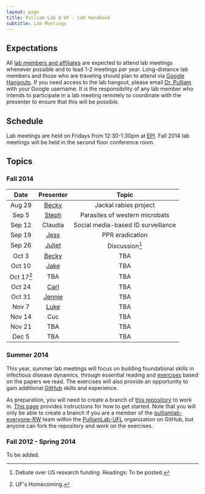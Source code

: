 ```yaml
---
layout: page
title: Pulliam Lab @ UF - Lab Handbook
subtitle: Lab Meetings
---
```


## Expectations

All [lab members and affiliates](http://pulliamlab.org/people) are expected to attend lab meetings whenever possible and to lead 1-2 meetings per year. Long-distance lab members and those who are traveling should plan to attend via [Google Hangouts](https://plus.google.com/hangouts/_/event/cdve2cmnj0c0rr3re5o2dq1s0i0). If you need access to the lab hangout, please email [Dr. Pulliam](http://pulliamlab.org/people/pulliam) with your Google username. It is the responsibility of any lab member who intends to participate in a lab meeting remotely to coordinate with the presenter to ensure that this will be possible.

## Schedule

Lab meetings are held on Fridays from 12:30-1:30pm at [EPI](http://epi.ufl.edu "EPI @ UF"). Fall 2014 lab meetings will be held in the second floor conference room.

## Topics

### Fall 2014

Date|Presenter|Topic|
:--:|:--:|:--:|
Aug 29|[Becky](http://pulliamlab.org/people/borchering)|Jackal rabies project|
Sep 5|[Steph](http://pulliamlab.org/people/cinkovich)|Parasites of western microbats|
Sep 12|Claudia|Social media-based ID surveillance|
Sep 19|[Jess](http://pulliamlab.org/people/rowland)|PPR eradication|
Sep 26|[Juliet](http://pulliamlab.org/people/pulliam)|Discussion[^read]|
Oct 3|[Becky](http://pulliamlab.org/people/borchering)|TBA|
Oct 10|[Jake](http://pulliamlab.org/people/ball)|TBA|
Oct 17[^homecoming]|TBA|TBA|
Oct 24|[Carl](http://pulliamlab.org/people/pearson)|TBA|
Oct 31|[Jennie](http://pulliamlab.org/people/lord)|TBA|
Nov 7|[Luke](http://pulliamlab.org/people/trimmersmith)|TBA|
Nov 14|Cuc|TBA|
Nov 21|TBA|TBA|
Dec 5|TBA|TBA|

[^read]: Debate over US research funding. Readings: To be posted.
[^homecoming]: UF's Homecoming.

### Summer 2014

This year, summer lab meetings will focus on building foundational skills in infectious disease dynamics, through essential reading and  [exercises](http://www.pulliamlab.org/summer2014/) based on the papers we read. The exercises will also provide an opportunity to gain additional [GitHub](http://github.com/) skills and experience.

As preparation, you will need to create a branch of [this repository](https://github.com/PulliamLab-UFL/summer2014) to work in. [This page](branch.html) provides instructions for how to get started. Note that you will only be able to create a branch if you are a member of the [pulliamlab-everyone-RW](https://github.com/orgs/PulliamLab-UFL/teams/pulliamlab-everyone-rw/) team within the [PulliamLab-UFL](https://github.com/PulliamLab-UFL) organization on GitHub, but anyone can fork the repository and work on the exercises.

### Fall 2012 - Spring 2014

To be added.
